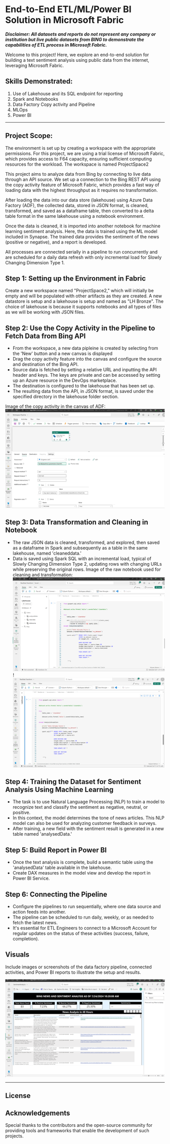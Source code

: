 # End-to-End ETL/ML/Power BI Solution in Microsoft Fabric

**_Disclaimer: All datasets and reports do not represent any company or institution but live public datasets from BING to demonstrate the capabilities of ETL process in Microsoft Fabric._**

Welcome to this project! Here, we explore an end-to-end solution for building a text sentiment analysis using public data from the internet, leveraging Microsoft Fabric.

## Skills Demonstrated:
1. Use of Lakehouse and its SQL endpoint for reporting
2. Spark and Notebooks
3. Data Factory Copy activity and Pipeline
4. MLOps
5. Power BI

---

## Project Scope:

The environment is set up by creating a workspace with the appropriate permissions. For this project, we are using a trial license of Microsoft Fabric, which provides access to F64 capacity, ensuring sufficient computing resources for the workload. The workspace is named ProjectSpace2

This project aims to analyze data from Bing by connecting to live data through an API source. We set up a connection to the Bing REST API using the copy activity feature of Microsoft Fabric, which provides a fast way of loading data with the highest throughput as it requires no transformation.

After loading the data into our data store (lakehouse) using Azure Data Factory (ADF), the collected data, stored in JSON format, is cleaned, transformed, and saved as a dataframe table, then converted to a delta table format in the same lakehouse using a notebook environment.

Once the data is cleaned, it is imported into another notebook for machine learning sentiment analysis. Here, the data is trained using the ML model included in Synapse. The trained data provides the sentiment of the news (positive or negative), and a report is developed.

All processes are connected serially in a pipeline to run concurrently and are scheduled for a daily data refresh with only incremental load for Slowly Changing Dimension Type 1.

## Step 1: Setting up the Environment in Fabric

Create a new workspace named "ProjectSpace2," which will initially be empty and will be populated with other artifacts as they are created. A new datastore is setup and a lakehouse is setup and named as "LH Bronze". The choice of lakehouse is because it supports notebooks and all types of files as we will be working with JSON files.


## Step 2: Use the Copy Activity in the Pipeline to Fetch Data from Bing API
- From the workspace, a new data pipleine is created by selecting from the 'New' button and a new canvas is displayed
- Drag the copy activity feature into the canvas and configure the source and destination of the Bing API.
- Source data is fetched by setting a relative URL and inputting the API header and keys. The keys are private and can be accessed by setting up an Azure resource in the DevOps marketplace.
- The destination is configured to the lakehouse that has been set up.
- The resulting data from the API, in JSON format, is saved under the specified directory in the lakehouse folder section.

Image of the copy activity in the canvas of ADF:
![](CopyActivityView.png)

## Step 3: Data Transformation and Cleaning in Notebook

- The raw JSON data is cleaned, transformed, and explored, then saved as a dataframe in Spark and subsequently as a table in the same lakehouse, named 'cleaneddata.'
- Data is saved using Spark SQL with an incremental load, typical of Slowly Changing Dimension Type 2, updating rows with changing URLs while preserving the original rows.
Image of the raw notebook used for cleaning and transformation:
![](RawNotebook.png)!![](IncrementalLoadType.png)

## Step 4: Training the Dataset for Sentiment Analysis Using Machine Learning

- The task is to use Natural Language Processing (NLP) to train a model to recognize text and classify the sentiment as negative, neutral, or positive.
- In this context, the model determines the tone of news articles. This NLP model can also be used for analyzing customer feedback in surveys.
- After training, a new field with the sentiment result is generated in a new table named 'analysedData.'

## Step 5: Build Report in Power BI

- Once the text analysis is complete, build a semantic table using the 'analysedData' table available in the lakehouse.
- Create DAX measures in the model view and develop the report in Power BI Service.

## Step 6: Connecting the Pipeline

- Configure the pipelines to run sequentially, where one data source and action feeds into another.
- The pipeline can be scheduled to run daily, weekly, or as needed to fetch the latest news.
- It's essential for ETL Engineers to connect to a Microsoft Account for regular updates on the status of these activities (success, failure, completion).

## Visuals

Include images or screenshots of the data factory pipeline, connected activities, and Power BI reports to illustrate the setup and results.

![](PowerBIReport.png)


---

## License



## Acknowledgements

Special thanks to the contributors and the open-source community for providing tools and frameworks that enable the development of such projects.
